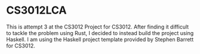 # CS3012LCA
This is attempt 3 at the CS3012 Project for CS3012. After finding it difficult to tackle the problem using Rust, I decided to instead build the project using Haskell. I am using the Haskell project template provided by Stephen Barrett for CS3012.

